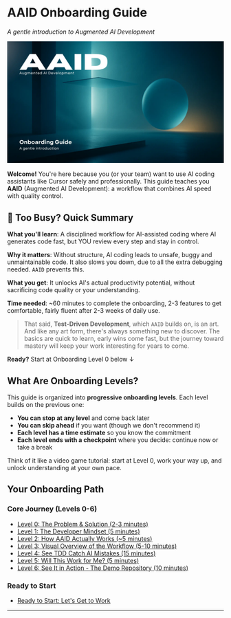 # AAID Onboarding Guide

_A gentle introduction to Augmented AI Development_

![AAID Onboarding Guide](../../assets/onboarding/guide.webp)

**Welcome!** You're here because you (or your team) want to use AI coding assistants like Cursor safely and professionally. This guide teaches you **AAID** (Augmented AI Development): a workflow that combines AI speed with quality control.

## 🚀 Too Busy? Quick Summary

**What you'll learn**: A disciplined workflow for AI-assisted coding where AI generates code fast, but YOU review every step and stay in control.

**Why it matters**: Without structure, AI coding leads to unsafe, buggy and unmaintainable code. It also slows you down, due to all the extra debugging needed. `AAID` prevents this.

**What you get**: It unlocks AI's actual productivity potential, without sacrificing code quality or your understanding.

**Time needed**: ~60 minutes to complete the onboarding, 2-3 features to get comfortable, fairly fluent after 2-3 weeks of daily use.

> That said, **Test-Driven Development**, which `AAID` builds on, is an art. And like any art form, there's always something new to discover. The basics are quick to learn, early wins come fast, but the journey toward mastery will keep your work interesting for years to come.

**Ready?** Start at Onboarding Level 0 below ↓

## What Are Onboarding Levels?

This guide is organized into **progressive onboarding levels**. Each level builds on the previous one:

- **You can stop at any level** and come back later
- **You can skip ahead** if you want (though we don't recommend it)
- **Each level has a time estimate** so you know the commitment
- **Each level ends with a checkpoint** where you decide: continue now or take a break

Think of it like a video game tutorial: start at Level 0, work your way up, and unlock understanding at your own pace.

## Your Onboarding Path

### Core Journey (Levels 0-6)

- [Level 0: The Problem & Solution (2-3 minutes)](./levels/0.md)
- [Level 1: The Developer Mindset (5 minutes)](./levels/1.md)
- [Level 2: How AAID Actually Works (~5 minutes)](./levels/2.md)
- [Level 3: Visual Overview of the Workflow (5-10 minutes)](./levels/3.md)
- [Level 4: See TDD Catch AI Mistakes (15 minutes)](./levels/4.md)
- [Level 5: Will This Work for Me? (5 minutes)](./levels/5.md)
- [Level 6: See It in Action - The Demo Repository (10 minutes)](./levels/6.md)

### Ready to Start

- [Ready to Start: Let's Get to Work](./levels/get-started.md)

---
